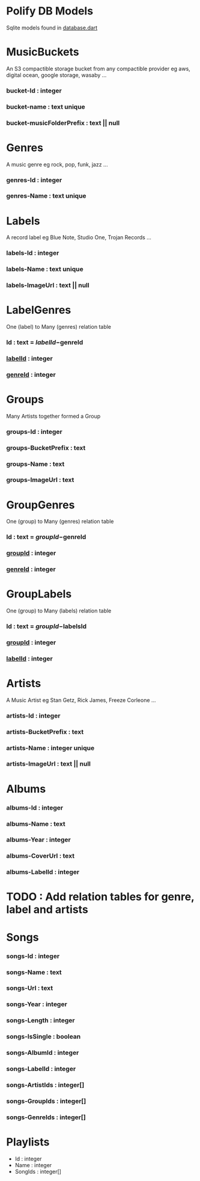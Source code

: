 # Polify DB Models

Sqlite models found in [database.dart](lib/database.dart)

# MusicBuckets

An S3 compactible storage bucket from any compactible provider eg aws, digital ocean, google storage, wasaby ...

### bucket-Id : integer

### bucket-name : text **unique**

### bucket-musicFolderPrefix : text || null

# Genres

A music genre eg rock, pop, funk, jazz ...

### genres-Id : integer

### genres-Name : text **unique**

# Labels

A record label eg Blue Note, Studio One, Trojan Records ...

### labels-Id : integer

### labels-Name : text **unique**

### labels-ImageUrl : text || null

# LabelGenres

One (label) to Many (genres) relation table

### Id : text = $labelId-$genreId

### [labelId](#labels-id--integer) : integer

### [genreId](#genres-id--integer) : integer

# Groups

Many Artists together formed a Group

### groups-Id : integer

### groups-BucketPrefix : text

### groups-Name : text

### groups-ImageUrl : text

# GroupGenres

One (group) to Many (genres) relation table

### Id : text = $groupId-$genreId

### [groupId](#groups-id--integer) : integer

### [genreId](#genres-id--integer) : integer

# GroupLabels

One (group) to Many (labels) relation table

### Id : text = $groupId-$labelsId

### [groupId](#groups-id--integer) : integer

### [labelId](#labels-id--integer) : integer

# Artists

A Music Artist eg Stan Getz, Rick James, Freeze Corleone ...

### artists-Id : integer

### artists-BucketPrefix : text

### artists-Name : integer **unique**

### artists-ImageUrl : text || null

# Albums

### albums-Id : integer

### albums-Name : text

### albums-Year : integer

### albums-CoverUrl : text

### albums-LabelId : integer

# TODO : Add relation tables for genre, label and artists

# Songs

### songs-Id : integer

### songs-Name : text

### songs-Url : text

### songs-Year : integer

### songs-Length : integer

### songs-IsSingle : boolean

### songs-AlbumId : integer

### songs-LabelId : integer

### songs-ArtistIds : integer[]

### songs-GroupIds : integer[]

### songs-GenreIds : integer[]

# Playlists

- Id : integer
- Name : integer
- SongIds : integer[]
